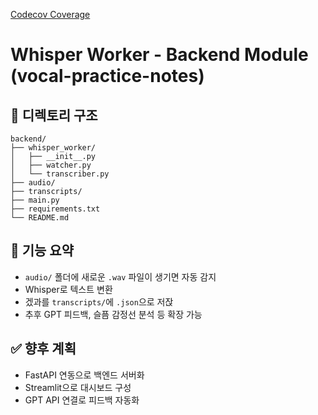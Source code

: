[Codecov Coverage](https://codecov.io/gh/hoon11/vocal-practice-notes/branch/develop/graph/badge.svg)

# Whisper Worker - Backend Module (vocal-practice-notes)

## 📁 디렉토리 구조

```
backend/
├── whisper_worker/
│   ├── __init__.py
│   ├── watcher.py
│   └── transcriber.py
├── audio/
├── transcripts/
├── main.py
├── requirements.txt
└── README.md
```

## 🧩 기능 요약

- `audio/` 폴더에 새로운 `.wav` 파일이 생기면 자동 감지
- Whisper로 텍스트 변환
- 겠과를 `transcripts/`에 `.json`으로 저잕
- 추후 GPT 피드백, 슬픔 감정선 분석 등 확장 가능

## ✅ 향후 계획

- FastAPI 연동으로 백엔드 서버화
- Streamlit으로 대시보드 구성
- GPT API 연결로 피드백 자동화
